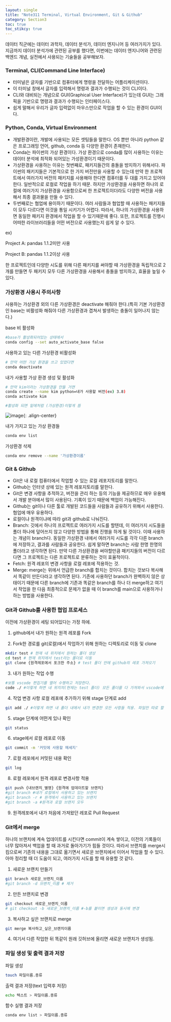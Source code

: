 ```yaml
---
layout: single
title: "Note311 Terminal, Virtual Environment, Git & Github"
category: Section3
toc: true
toc_stikcy: true
---
```

데이터 직군에는 데이터 과학자, 데이터 분석가, 데이터 엔지니어 등 여러가지가 있다. 지금까지 데이터 분석가에 관련된 공부를 했다면, 이번에는 데이터 엔지니어와 관련된 백엔드 개념, 실전에서
사용되는 기술들을 공부해보자.

### Terminal, CLI(Command Line Interface)
- 터미널은 글자를 기반으로 컴퓨터에게 명령을 전달하는 어플리케이션이다. 
- 이 터미널 창에서 글자를 입력해서 명령과 결과가 수행되는 것이 CLI이다. 
- CLI와 대비되는 개념으로 GUI(Graphical User Interface)가 있는데 GUI는 그래픽을 기반으로 명령과 결과가 수행되는 인터페이스다. 
- 쉽게 말해서 우리가 글자 입력없이 마우스만으로 작업을 할 수 있는 환경이 GUI이다.

### Python, Conda, Virtual Environment
- 개발환경이란, 개발에 사용되는 모든 셋팅들을 말한다. OS 뿐만 아니라 python 같은 프로그래밍 언어, github, conda 등 다양한 환경이 존재한다.
- Conda는 파이썬의 가상 환경이다. 가상 환경으로 conda를 많이 사용하는 이유는 데이터 분석에 최적화 되어있는 가성환경이기 때문이다.
- 가상환경을 사용하는 이유는 첫번째로, 패키지들간의 충돌을 방지하기 위해서다. 파이썬의 패키지들은 기본적으로 한 가지 버전만을 사용할 수 있는데 만약 한 프로젝트에서 여러가지 버전의
패키지를 사용해야 한다면 컴퓨터를 두 대를 가지고 있어야한다. 일반적으로 로컬로 작업을 하기 때문. 하지만 가상환경을 사용하면 하나의 로컬에 여러가지 가상환경을 사용함으로써 
한 프로젝트이더라도 다양한 버전을 사용해서 최종 결과물을 만들 수 있다.
- 두번째로는 협업에 용이하기 때문이다. 여러 사람들과 협업할 때 사용하는 패키지들이 모두 다르다면 이것을 통일 시키기가 어렵다. 따라서, 하나의 가상환경을 사용하면 동일한 패키지 환경에서
작업을 할 수 있기때문에 좋다. 또한, 프로젝트를 진행시 어떠한 라이브러리들을 어떤 버전으로 사용했는지 쉽게 알 수 있다.

ex) 

Project A: pandas 1.1.2미만 사용

Project B: pandas 1.1.2이상 사용

한 프로젝트인데 다양한 시도를 위해 다른 패키지를 써야할 때 가상환경을 독립적으로 2개를 만들면 두 패키지 모두 다른 가상환경을 사용해서 충돌을 방지하고, 효율을 높일 수 있다.

### 가상환경 사용시 주의사항
사용하는 가상환경 외의 다른 가상환경은 deactivate 해줘야 한다.(특히 기본 가상환경인 base는 비활성화 해줘야 다른 가상환경과 겹쳐서 발생하는 충돌이 일어나지 않는다.)

base 비 활성화

```bash
#base가 활성화되어있는 상태에서
conda config --set auto_activate_base false
```

사용하고 있는 다른 가상환경 비활성화

```bash
# 만약 어떤 가상 환경을 쓰고 있었다면
conda deactivate
```

내가 사용할 가상 환경 생성 및 활성화
```bash
# 만약 kim이라는 가상환경을 만들 거면
conda create --name kim python=내가 사용할 버전(ex) 3.8)
conda activate kim

#활성화 되면 밑에처럼 (가상환경)이렇게 뜸
```

![image](https://user-images.githubusercontent.com/97672187/160361761-b8c91d62-9ba8-4347-bf70-660f02fa993a.png){: .align-center}

내가 가지고 있는 가상 환경들

```bash
conda env list
```

가상환경 삭제

```bash
conda env remove --name '가상환경이름'
```

### Git & Github
- Git은 내 로컬 컴퓨터에서 작업할 수 있는 로컬 레포지토리를 말한다.
- Github는 인터넷 상에 있는 원격 레포지토리를 말한다.
- Git은 변경 사항을 추적하고, 버전을 관리 하는 등의 기능을 제공하므로 매우 유용해서 개발 분야에서 많이 사용된다. 기록이 있기 때문에 백업이 가능해진다.
- Github는 git이나 다른 툴로 개발된 코드들을 사람들과 공유하기 위해서 사용한다. 협업에 매우 유용하다.
- 로컬이냐 원격이냐에 따라 git과 github로 나눠진다.
- Branch: 깃에서 하나의 프로젝트로 여러가지 시도를 할텐데, 이 여러가지 시도들을 폴더 하나에 덮어쓰지 않고 다양한 방법을 통해 진행을 하게 될 것이다.
이때 사용하는 개념이 branch다. 동일한 가상환경 내에서 여러가지 시도를 각각 다른 branch에 저장하고, 결과를 사람들과 공유한다. 쉽게 말하면 branch는 사람 한명 한명의 폴더라고
생각하면 된다. 만약 다른 가상환경을 써야할만큼 패키지들의 버전이 다르다면 그 프로젝트는 다른 프로젝트로 분류하는 것이 효율적이다.
- Fetch: 원격 레포의 변경 사항을 로컬 레포에 적용하는 것.
- Merge: merge는 위에서 언급한 branch를 합치는 것이다. 합치는 것보다 복사해서 똑같이 만든다라고 생각하면 된다. 기존에 사용하던 branch가 완벽하지 않은 상태이기 때문에 다른 branch에
기존과 똑같은 branch를 하나 더 merge하고 여기서 작업을 한 다음 최종적으로 문제가 없을 때 이 branch를 main으로 사용하거나 하는 방법을 사용한다.

### Git과 Github를 사용한 협업 프로세스
이전에 가상환경이 세팅 되어있다는 가정 하에.

1) github에서 내가 원하는 원격 레포를 Fork

2) Fork한 경로를 git(로컬)에서 작업하기 위해 원하는 디렉토리로 이동 및 clone

```bash
mkdir test # 현재 내 위치에서 원하는 폴더 생성
cd test # 현재 위치에서 test라는 폴더로 이동
git clone {원격레포에서 포크한 주소} # test 폴더 안에 github의 레포 가져오기
```

3) 내가 원하는 작업 수행

```bash
#보통 vscode 편집기를 열어 수행하고 저장한다.
code ./ #이렇게 하면 내 위치의(현재는 test 폴더) 모든 폴더를 다 가져와서 vscode에 띄운다. 여기서 작업
```

4) 작업 변경 사항 로컬 레포에 추가하기 위해 stage 단계로 add

```bash
git add ./ #이렇게 하면 내 폴더 내에서 내가 변경한 모든 사항들 적용. 파일만 따로 할 수도 있기함.
```

5) stage 단계에 어떤게 있나 확인

```bash
git status
```

6) stage에서 로컬 레포로 이동

```bash
git commit -m '커밋에 사용할 메세지'
```

7) 로컬 레포에서 커밋된 내용 확인

```bash
git log
```

8) 로컬 레포에서 원격 레포로 변경사항 적용

```bash
git push {내브랜치_별명} {원격에 업데이트할 브랜치}
#git branch #내가 로컬에서 사용하고 있는 브랜치
#git branch -r # 원격에서 사용하고 있는 브랜치
#git branch -a #원격과 로컬 브랜치 모두
```

9) 원격레포에서 내가 처음에 가져왔던 레포로 Pull Request

### Git에서 merge
하나의 브랜치에 계속 업데이트를 시킨다면 commit이 계속 쌓이고, 이전의 기록들이 너무 많아져서 백업을 할 때 과거로 돌아가기가 힘들 것이다. 따라서 브랜치를 merge시킴으로써
기존의 내용을 그대로 옮기면서 새로운 브랜치에서 이어서 작업을 할 수 있다. 아마 정리할 때 더 도움이 되고, 여러가지 시도를 할 때 유용할 것 같다.

1) 새로운 브랜치 만들기

```bash
git branch 새로운_브랜치_이름
#git branch -d 브랜치_이름 # 제거
```

2) 만든 브랜치로 변경

```bash
git checkout 새로운_브랜치_이름
# git checkout -b 새로운_브랜치_이름 #-b를 붙이면 생성과 동시에 변경
```

3) 복사하고 싶은 브랜치로 merge

```bash
git merge 복사하고_싶은_브랜치이름
```

4) 여기서 다른 작업한 뒤 똑같이 원래 깃허브에 올리면 새로운 브랜치가 생성됨.


### 파일 생성 및 출력 결과 저장
파일 생성

```bash
touch 파일이름.종류
```

출력 결과 저장(text 입력후 저장)

```bash
echo 텍스트 > 파일이름.종류
```

함수 실행 결과 저장

```bash
conda env list > 파일이름.종류
```

